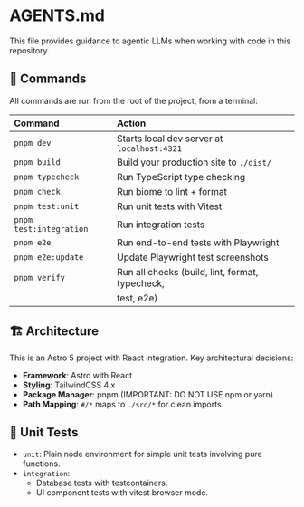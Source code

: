 # AGENTS.md

This file provides guidance to agentic LLMs when working with code in this
repository.

## 🧞 Commands

All commands are run from the root of the project, from a terminal:

| Command                 | Action                                          |
| :---------------------- | :---------------------------------------------- |
| `pnpm dev`              | Starts local dev server at `localhost:4321`     |
| `pnpm build`            | Build your production site to `./dist/`         |
| `pnpm typecheck`        | Run TypeScript type checking                    |
| `pnpm check`            | Run biome to lint + format                      |
| `pnpm test:unit`        | Run unit tests with Vitest                      |
| `pnpm test:integration` | Run integration tests                           |
| `pnpm e2e`              | Run end-to-end tests with Playwright            |
| `pnpm e2e:update`       | Update Playwright test screenshots              |
| `pnpm verify`           | Run all checks (build, lint, format, typecheck, |
|                         | test, e2e)                                      |

## 🏗️ Architecture

This is an Astro 5 project with React integration. Key architectural decisions:

- **Framework**: Astro with React
- **Styling**: TailwindCSS 4.x
- **Package Manager**: pnpm (IMPORTANT: DO NOT USE npm or yarn)
- **Path Mapping**: `#/*` maps to `./src/*` for clean imports

## 🧪 Unit Tests

- `unit`: Plain node environment for simple unit tests involving pure functions.
- `integration`:
  - Database tests with testcontainers.
  - UI component tests with vitest browser mode.
